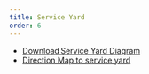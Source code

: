 ```yaml
---
title: Service Yard
order: 6
---
```


- [Download Service Yard Diagram](https://assets.palmereventscenter.com/2021/pec-service-yard-diagram-fnl.pdf)
- [Direction Map to service yard](https://assets.palmereventscenter.com/2021/pec-map-directions-to-service-yard-fnl.pdf)
